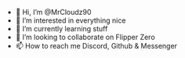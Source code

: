 - 👋 Hi, I’m @MrCloudz90
- 👀 I’m interested in everything nice
- 🌱 I’m currently learning stuff
- 💞️ I’m looking to collaborate on Flipper Zero
- 📫 How to reach me Discord, Github & Messenger

<!---
MrCloudz90/MrCloudz90 is a ✨ special ✨ repository because its `README.md` (this file) appears on your GitHub profile.
You can click the Preview link to take a look at your changes.
--->
